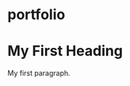 # portfolio
<!DOCTYPE html>
<html>
<body>

<h1>My First Heading</h1>
<p>My first paragraph.</p>

</body>
</html> 
